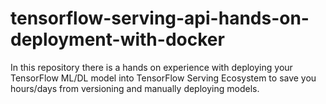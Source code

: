 # tensorflow-serving-api-hands-on-deployment-with-docker
In this repository there is a hands on experience with deploying your TensorFlow ML/DL model into TensorFlow Serving Ecosystem to save you hours/days from versioning and manually deploying models.

